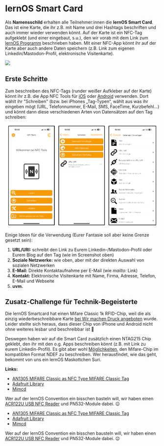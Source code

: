 # lernOS Smart Card

Als **Namensschild** erhalten alle Teilnehmer:innen die **lernOS Smart Card**. Das ist eine Karte, die ihr z.B. mit Name und drei Hashtags beschriften und auch immer wieder verwenden könnt. Auf der Karte ist ein NFC-Tag aufgeklebt (und einer eingebaut, s.u.), den wir vorab mit dem Link zum [lernOS Programm](https://pretalx.com/loscon24/schedule/) beschrieben haben. Mit einer NFC-App könnt ihr auf der Karte aber auch andere Daten speichern (z.B. Link zum eigenen Linkedin/Mastodon-Profil, elektronische Visitenkarte).

![](./img/lernos-smart-card.png)

## Erste Schritte
Zum beschreiben des NFC-Tags (runder weißer Aufkleber auf der Karte) könnt ihr z.B. die App NFC Tools für [iOS](https://apps.apple.com/de/app/nfc21-tools/id1496636288) oder [Android](https://play.google.com/store/apps/details?id=com.wakdev.wdnfc&hl=de&pli=1) verwenden. Dort wählt ihr "Schreiben" (bzw. bei iPhones „Tag-Typen“, wählt aus was ihr eingeben mögt (URL, Telefonnummer, E-Mail, SMS, FaceTime, Kurzbefehl…) und könnt dann diese verschiedenen Arten von Datensätzen auf den Tag schreiben:

![](./img/lernos-tag-app.png)

Einige Ideen für die Verwendung (Eurer Fantasie soll aber keine Grenze gesetzt sein):

1. **URL/URI:** schreibt den Link zu Eurem Linkedin-/Mastodon-Profil oder Eurem Blog auf den Tag (wie im Screenshot oben)
1. **Soziale Netzwerke:** wie oben, aber mit der direkten Auswahl von sozialen Netzwerken
1. **E-Mail:** Direkte Kontaktaufnahme per E-Mail (wie *mailto:* Link)
1. **Kontakt:** Elektronische Visitenkarte mit Name, Firma, Adresse, Telefon, E-Mail und Webseite
1. **uvm.**

## Zusatz-Challenge für Technik-Begeisterte
Die lernOS Smartcard hat einen Mifare Classic 1k RFID-Chip, weil die als einzig wiederbeschreibbare Karte [bei Wir machen Druck angeboten](https://www.wir-machen-druck.de/bedruckte-rfid-plastikkarten-extrem-guenstig,category,14294.html) wurde. Leider stellte sich heraus, dass dieser Chip von iPhone und Android nicht ohne weiteres lesbar und beschreibbar ist 🥲

Deswegen haben wir auf die Smart Card zusätzlich einen NTAG215 Chip geklebt, den ihr mit den o.g. Apps beschreiben könnt (z.B. mit Link zu eurem Linkedin-Profil). Es gibt aber wohl [Möglichkeiten](https://stackoverflow.com/questions/28575454/format-read-write-ndef-mifare-1k-card-using-libnfc), den Mifare-Chip im kompatiblen Format NDEF zu beschreiben. Wer herausfindet, wie das geht, bekommt von uns ein lernOS Maskottchen Suri.

**Links:**

- [AN1305 MIFARE Classic as NFC Type MIFARE Classic Tag](https://www.nxp.com/docs/en/application-note/AN1305.pdf)
- [Adafruit Library](https://github.com/adafruit/Adafruit-PN532/blob/master/examples/mifareclassic_formatndef/mifareclassic_formatndef.ino)
- [Mimcd](https://code.google.com/archive/p/micmd/)

Wer auf der lernOS Convention ein bisschen basteln will, wir haben einen [ACR122U USB NFC Reader](https://www.acs.com.hk/en/products/3/acr122u-usb-nfc-reader/) und PN532-Module dabei. 😉

- [AN1305 MIFARE Classic as NFC Type MIFARE Classic Tag](https://www.nxp.com/docs/en/application-note/AN1305.pdf)
- [Adafruit Library](https://github.com/adafruit/Adafruit-PN532/blob/master/examples/mifareclassic_formatndef/mifareclassic_formatndef.ino)
- [Mimcd](https://code.google.com/archive/p/micmd/)

Wer auf der lernOS Convention ein bisschen bausteln will, wir haben einen [ACR122U USB NFC Reader](https://www.acs.com.hk/en/products/3/acr122u-usb-nfc-reader/) und PN532-Module dabei. 😉
